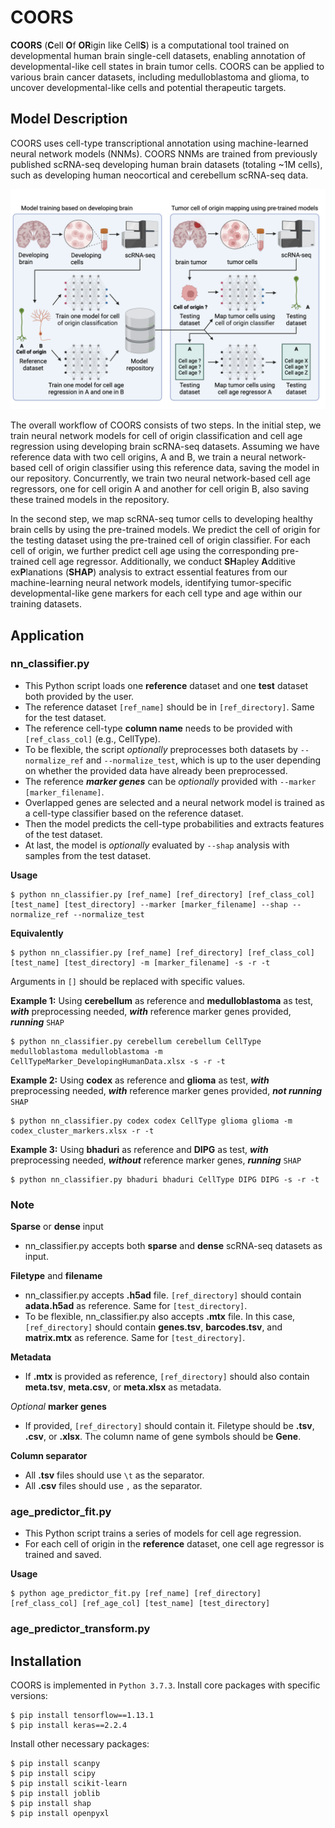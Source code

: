 # COORS
**COORS** (**C**ell **O**f **OR**igin like Cell**S**) is a computational tool trained on developmental human brain single-cell datasets, enabling annotation of developmental-like cell states in brain tumor cells. COORS can be applied to various brain cancer datasets, including medulloblastoma and glioma, to uncover developmental-like cells and potential therapeutic targets.


## Model Description
COORS uses cell-type transcriptional annotation using machine-learned neural network models (NNMs). COORS NNMs are trained from  previously published scRNA-seq developing human brain datasets (totaling ~1M cells), such as developing human neocortical and cerebellum scRNA-seq data.

![Figure1](Figure1.png)

The overall workflow of COORS consists of two steps. In the initial step, we train neural network models for cell of origin classification and cell age regression using developing brain scRNA-seq datasets. Assuming we have reference data with two cell origins, A and B, we train a neural network-based cell of origin classifier using this reference data, saving the model in our repository. Concurrently, we train two neural network-based cell age regressors, one for cell origin A and another for cell origin B, also saving these trained models in the repository.  

In the second step, we map scRNA-seq tumor cells to developing healthy brain cells by using the pre-trained models. We predict the cell of origin for the testing dataset using the pre-trained cell of origin classifier. For each cell of origin, we further predict cell age using the corresponding pre-trained cell age regressor. Additionally, we conduct **SH**apley **A**dditive ex**P**lanations (**SHAP**) analysis to extract essential features from our machine-learning neural network models, identifying tumor-specific developmental-like gene markers for each cell type and age within our training datasets.

## Application
### nn_classifier.py
- This Python script loads one **reference** dataset and one **test** dataset both provided by the user.  
- The reference dataset `[ref_name]` should be in `[ref_directory]`. Same for the test dataset.  
- The reference cell-type **column name** needs to be provided with `[ref_class_col]` (e.g., CellType).  
- To be flexible, the script _optionally_ preprocesses both datasets by `--normalize_ref` and `--normalize_test`, which is up to the user depending on whether the provided data have already been preprocessed.  
- The reference **_marker genes_** can be _optionally_ provided with `--marker [marker_filename]`.  
- Overlapped genes are selected and a neural network model is trained as a cell-type classifier based on the reference dataset.  
- Then the model predicts the cell-type probabilities and extracts features of the test dataset.  
- At last, the model is _optionally_ evaluated by `--shap` analysis with samples from the test dataset.  

**Usage**
```
$ python nn_classifier.py [ref_name] [ref_directory] [ref_class_col] [test_name] [test_directory] --marker [marker_filename] --shap --normalize_ref --normalize_test
```
  
**Equivalently**  
```
$ python nn_classifier.py [ref_name] [ref_directory] [ref_class_col] [test_name] [test_directory] -m [marker_filename] -s -r -t
```

Arguments in `[]` should be replaced with specific values.  
  
**Example 1:** Using **cerebellum** as reference and **medulloblastoma** as test, **_with_** preprocessing needed, **_with_** reference marker genes provided, **_running_** `SHAP`
```
$ python nn_classifier.py cerebellum cerebellum CellType medulloblastoma medulloblastoma -m CellTypeMarker_DevelopingHumanData.xlsx -s -r -t
```
  
**Example 2:** Using **codex** as reference and **glioma** as test, **_with_** preprocessing needed, **_with_** reference marker genes provided, **_not running_** `SHAP`
```
$ python nn_classifier.py codex codex CellType glioma glioma -m codex_cluster_markers.xlsx -r -t
```
  
**Example 3:** Using **bhaduri** as reference and **DIPG** as test, **_with_** preprocessing needed, **_without_** reference marker genes, **_running_** `SHAP`
```
$ python nn_classifier.py bhaduri bhaduri CellType DIPG DIPG -s -r -t
```
  
### Note  
  
**Sparse** or **dense** input
- nn_classifier.py accepts both **sparse** and **dense** scRNA-seq datasets as input.  
  
**Filetype** and **filename**
- nn_classifier.py accepts **.h5ad** file. `[ref_directory]` should contain **adata.h5ad** as reference. Same for `[test_directory]`.  
- To be flexible, nn_classifier.py also accepts **.mtx** file. In this case, `[ref_directory]` should contain **genes.tsv**, **barcodes.tsv**, and **matrix.mtx** as reference. Same for `[test_directory]`.  
  
**Metadata**  
- If **.mtx** is provided as reference, `[ref_directory]` should also contain **meta.tsv**, **meta.csv**, or **meta.xlsx** as metadata.
  
_Optional_ **marker genes**  
- If provided, `[ref_directory]` should contain it. Filetype should be **.tsv**, **.csv**, or **.xlsx**. The column name of gene symbols should be **Gene**.  
  
**Column separator**  
- All **.tsv** files should use `\t` as the separator.  
- All **.csv** files should use `,` as the separator.  
  
### age_predictor_fit.py
- This Python script trains a series of models for cell age regression.  
- For each cell of origin in the **reference** dataset, one cell age regressor is trained and saved.  
  
**Usage**
```
$ python age_predictor_fit.py [ref_name] [ref_directory] [ref_class_col] [ref_age_col] [test_name] [test_directory]
```


### age_predictor_transform.py


## Installation
COORS is implemented in `Python 3.7.3`. 
Install core packages with specific versions:
```
$ pip install tensorflow==1.13.1
$ pip install keras==2.2.4
```

Install other necessary packages:
```
$ pip install scanpy
$ pip install scipy
$ pip install scikit-learn
$ pip install joblib
$ pip install shap
$ pip install openpyxl
```
